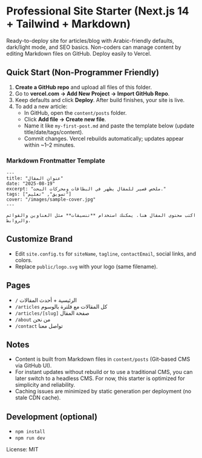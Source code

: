 # Professional Site Starter (Next.js 14 + Tailwind + Markdown)

Ready-to-deploy site for articles/blog with Arabic-friendly defaults, dark/light mode,
and SEO basics. Non-coders can manage content by editing Markdown files on GitHub.
Deploy easily to Vercel.

## Quick Start (Non-Programmer Friendly)

1. **Create a GitHub repo** and upload all files of this folder.
2. Go to **vercel.com → Add New Project → Import GitHub Repo**.
3. Keep defaults and click **Deploy**. After build finishes, your site is live.
4. To add a new article:
   - In GitHub, open the `content/posts` folder.
   - Click **Add file → Create new file**.
   - Name it like `my-first-post.md` and paste the template below (update title/date/tags/content).
   - Commit changes. Vercel rebuilds automatically; updates appear within ~1–2 minutes.

### Markdown Frontmatter Template
```
---
title: "عنوان المقال"
date: "2025-08-19"
excerpt: "ملخص قصير للمقال يظهر في البطاقات ومحركات البحث."
tags: ["تسويق", "تعليم"]
cover: "/images/sample-cover.jpg"
---

اكتب محتوى المقال هنا. يمكنك استخدام **تنسيقات** مثل العناوين والقوائم والروابط.
```

## Customize Brand
- Edit `site.config.ts` for `siteName`, `tagline`, `contactEmail`, social links, and colors.
- Replace `public/logo.svg` with your logo (same filename).

## Pages
- `/` الرئيسية + أحدث المقالات
- `/articles` كل المقالات مع فلترة بالوسوم
- `/articles/[slug]` صفحة المقال
- `/about` من نحن
- `/contact` تواصل معنا

## Notes
- Content is built from Markdown files in `content/posts` (Git-based CMS via GitHub UI).
- For instant updates without rebuild or to use a traditional CMS, you can later switch to a headless CMS. For now, this starter is optimized for simplicity and reliability.
- Caching issues are minimized by static generation per deployment (no stale CDN cache).

## Development (optional)
- `npm install`
- `npm run dev`

License: MIT

